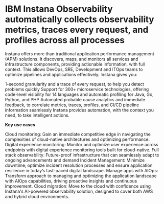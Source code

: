 
# IBM Instana Observability automatically collects observability metrics, traces every request, and profiles across all processes

Instana offers more than traditional application performance management (APM) solutions. It discovers, maps, and monitors all services and infrastructure components, providing actionable information, with full context. This allows DevOps, SRE, Development and ITOps teams to optimize pipelines and applications effectively. Instana gives you:

1-second granularity and a trace of every request, to help you detect problems quickly
Support for 300+ microservice technologies, offering code-level visibility for 14 languages and automatic profiling for Java, Go, Python, and PHP
Automated probable cause analytics and immediate feedback, to correlate metrics, traces, profiles, and CI/CD pipeline information seamlessly
Instana provides automation, with the context you need, to take intelligent actions.

**Key use cases**

Cloud monitoring: Gain an immediate competitive edge in navigating the complexities of cloud-native architectures and optimizing performance.
Digital experience monitoring: Monitor and optimize user experience across endpoints with digital experience monitoring tools built for cloud-native.
Full stack observability: Future-proof infrastructure that can seamlessly adapt to ongoing advancements and demand
Incident Management: Minimize downtime, optimize incident resolution processes and ensure application resilience in today’s fast-paced digital landscape.
Manage apps with AIOps: Transform approach to managing and optimizing the application landscape with AIOps capabilities, driving proactive insights and continuous improvement.
Cloud migration: Move to the cloud with confidence using Instana's AI-powered observability solution, designed to cover both AWS and hybrid cloud environments.
